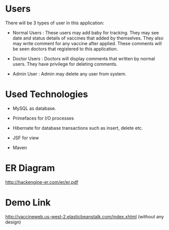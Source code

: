 # Users

There will be 3 types of user in this application:

* Normal Users : These users may add baby for tracking. They may see date and status details of vaccines that added by themselves. They also may
            write comment for any vaccine after applied. These comments will be seen doctors that registered to this application.

* Doctor Users : Doctors will display comments that written by normal users. They have privilege for deleting comments.

* Admin User : Admin may delete any user from system.

# Used Technologies

* MySQL as database.
    
* Primefaces for I/O processes

* Hibernate for database transactions such as insert, delete etc.

* JSF for view

* Maven

# ER Diagram

http://hackengine-er.com/er/er.pdf

# Demo Link

http://vaccineweb.us-west-2.elasticbeanstalk.com/index.xhtml (without any design)
